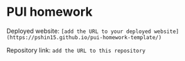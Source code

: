 # PUI homework

Deployed website: `[add the URL to your deployed website](https://pshin15.github.io/pui-homework-template/)`

Repository link: `add the URL to this repository`
